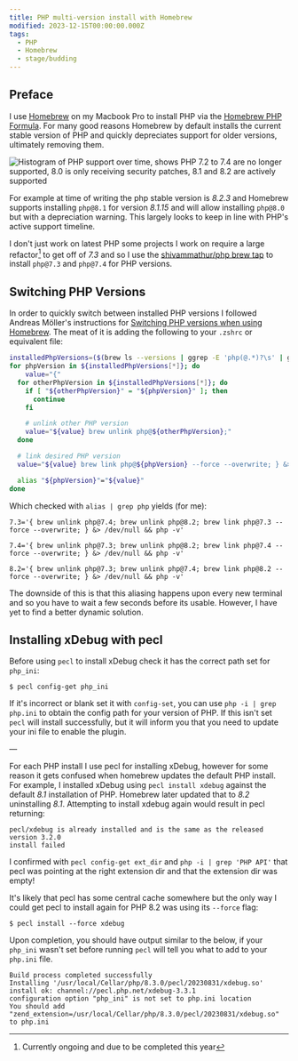 ```yaml
---
title: PHP multi-version install with Homebrew
modified: 2023-12-15T00:00:00.000Z
tags:
  - PHP
  - Homebrew
  - stage/budding
---
```



## Preface
I use [Homebrew](https://brew.sh/) on my Macbook Pro to install PHP via the [Homebrew PHP Formula](https://formulae.brew.sh/formula/php). For many good reasons Homebrew by default installs the current stable version of PHP and quickly depreciates support for older versions, ultimately removing them. 

![Histogram of PHP support over time, shows PHP 7.2 to 7.4 are no longer supported, 8.0 is only receiving security patches, 8.1 and 8.2 are actively supported](/img/php-multiversion-with-homebrew-1.png "Fig.1. 7.2-7.4 are end of life, 8.0 is security fixes only and 8.1-8.2 are in active support")

For example at time of writing the php stable version is *8.2.3* and Homebrew supports installing `php@8.1` for version *8.1.15* and will allow installing `php@8.0` but with a depreciation warning. This largely looks to keep in line with PHP's active support timeline.

I don't just work on latest PHP some projects I work on require a large refactor[^1] to get off of *7.3* and so I use the [shivammathur/php brew tap](https://github.com/shivammathur/homebrew-php) to install `php@7.3` and `php@7.4` for PHP versions.

## Switching PHP Versions
In order to quickly switch between installed PHP versions I followed Andreas Möller's instructions for [Switching PHP versions when using Homebrew](https://localheinz.com/articles/2020/05/05/switching-php-versions-when-using-homebrew/). The meat of it is adding the following to your `.zshrc` or equivalent file:

```bash
installedPhpVersions=($(brew ls --versions | ggrep -E 'php(@.*)?\s' | ggrep -oP '(?<=\s)\d\.\d' | uniq | sort))
for phpVersion in ${installedPhpVersions[*]}; do
	value="{"
  for otherPhpVersion in ${installedPhpVersions[*]}; do
    if [ "${otherPhpVersion}" = "${phpVersion}" ]; then
      continue
    fi

    # unlink other PHP version
    value="${value} brew unlink php@${otherPhpVersion};"
  done

  # link desired PHP version
  value="${value} brew link php@${phpVersion} --force --overwrite; } &> /dev/null && php -v"

  alias "${phpVersion}"="${value}"
done
```

Which checked with `alias | grep php` yields (for me):

```
7.3='{ brew unlink php@7.4; brew unlink php@8.2; brew link php@7.3 --force --overwrite; } &> /dev/null && php -v'

7.4='{ brew unlink php@7.3; brew unlink php@8.2; brew link php@7.4 --force --overwrite; } &> /dev/null && php -v'

8.2='{ brew unlink php@7.3; brew unlink php@7.4; brew link php@8.2 --force --overwrite; } &> /dev/null && php -v'
```

The downside of this is that this aliasing happens upon every new terminal and so you have to wait a few seconds before its usable. However, I have yet to find a better dynamic solution.

## Installing xDebug with pecl

Before using `pecl` to install xDebug check it has the correct path set for `php_ini`:

```
$ pecl config-get php_ini
```

If it's incorrect or blank set it with `config-set`, you can use `php -i | grep php.ini` to obtain the config path for your version of PHP. If this isn't set `pecl` will install successfully, but it will inform you that you need to update your ini file to enable the plugin.

—

For each PHP install I use pecl for installing xDebug, however for some reason it gets confused when homebrew updates the default PHP install. For example, I installed xDebug using `pecl install xdebug`  against the default *8.1* installation of PHP. Homebrew later updated that to *8.2* uninstalling *8.1*. Attempting to install xdebug again would result in pecl returning:

```
pecl/xdebug is already installed and is the same as the released version 3.2.0
install failed
```

I confirmed with `pecl config-get ext_dir` and `php -i | grep 'PHP API'` that pecl was pointing at the right extension dir and that the extension dir was empty!

It's likely that pecl has some central cache somewhere but the only way I could get pecl to install again for PHP 8.2 was using its `--force` flag:

```
$ pecl install --force xdebug
```

Upon completion, you should have output similar to the below, if your `php_ini` wasn't set before running `pecl` will tell you what to add to your `php.ini` file.

```
Build process completed successfully
Installing '/usr/local/Cellar/php/8.3.0/pecl/20230831/xdebug.so'
install ok: channel://pecl.php.net/xdebug-3.3.1
configuration option "php_ini" is not set to php.ini location
You should add "zend_extension=/usr/local/Cellar/php/8.3.0/pecl/20230831/xdebug.so" to php.ini
```

[^1]: Currently ongoing and due to be completed this year
